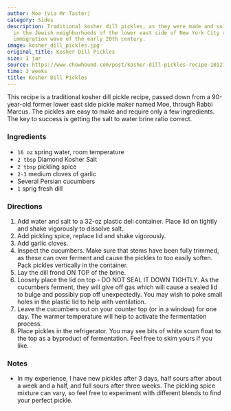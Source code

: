 ```yaml
---
author: Moe (via Mr Taster)
category: Sides
description: Traditional kosher dill pickles, as they were made and sold out of barrels
  in the Jewish neighborhoods of the lower east side of New York City during the Jewish
  immigration wave of the early 20th century.
image: kosher_dill_pickles.jpg
original_title: Kosher Dill Pickles
size: 1 jar
source: https://www.chowhound.com/post/kosher-dill-pickles-recipe-1012766
time: 3 weeks
title: Kosher Dill Pickles
---
```


This recipe is a traditional kosher dill pickle recipe, passed down from a 90-year-old former lower east side pickle maker named Moe, through Rabbi Marcus. The pickles are easy to make and require only a few ingredients. The key to success is getting the salt to water brine ratio correct. 

### Ingredients

* `16 oz` spring water, room temperature
* `2 tbsp` Diamond Kosher Salt
* `2 tbsp` pickling spice
* `2-3` medium cloves of garlic
* Several Persian cucumbers
* `1` sprig fresh dill

### Directions

1. Add water and salt to a 32-oz plastic deli container. Place lid on tightly and shake vigorously to dissolve salt.
2. Add pickling spice, replace lid and shake vigorously.
3. Add garlic cloves.
4. Inspect the cucumbers. Make sure that stems have been fully trimmed, as these can over ferment and cause the pickles to too easily soften. Pack pickles vertically in the container. 
5. Lay the dill frond ON TOP of the brine.
6. Loosely place the lid on top - DO NOT SEAL IT DOWN TIGHTLY. As the cucumbers ferment, they will give off gas which will cause a sealed lid to bulge and possibly pop off unexpectedly. You may wish to poke small holes in the plastic lid to help with ventilation.
7. Leave the cucumbers out on your counter top (or in a window) for one day. The warmer temperature will help to activate the fermentation process. 
8. Place pickles in the refrigerator. You may see bits of white scum float to the top as a byproduct of fermentation. Feel free to skim yours if you like.

### Notes

- In my experience, I have new pickles after 3 days, half sours after about a week and a half, and full sours after three weeks. The pickling spice mixture can vary, so feel free to experiment with different blends to find your perfect pickle.